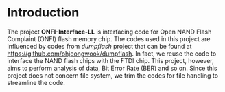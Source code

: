 # Introduction

The project **ONFI-Interface-LL** is interfacing code for Open NAND Flash Complaint (ONFI) flash memory chip. The codes used in this project are influenced by codes from *dumpflash* project that can be found at https://github.com/ohjeongwook/dumpflash. In fact, we reuse the code to interface the NAND flash chips with the FTDI chip. This project, however, aims to perform analysis of data, Bit Error Rate (BER) and so on. Since this project does not concern file system, we trim the codes for file handling to streamline the code.